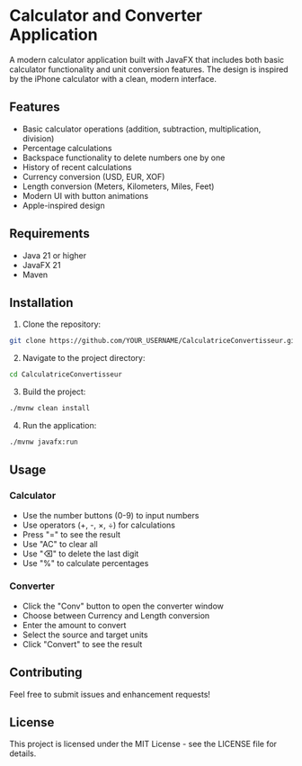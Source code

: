 # Calculator and Converter Application

A modern calculator application built with JavaFX that includes both basic calculator functionality and unit conversion features. The design is inspired by the iPhone calculator with a clean, modern interface.

## Features

- Basic calculator operations (addition, subtraction, multiplication, division)
- Percentage calculations
- Backspace functionality to delete numbers one by one
- History of recent calculations
- Currency conversion (USD, EUR, XOF)
- Length conversion (Meters, Kilometers, Miles, Feet)
- Modern UI with button animations
- Apple-inspired design

## Requirements

- Java 21 or higher
- JavaFX 21
- Maven

## Installation

1. Clone the repository:
```bash
git clone https://github.com/YOUR_USERNAME/CalculatriceConvertisseur.git
```

2. Navigate to the project directory:
```bash
cd CalculatriceConvertisseur
```

3. Build the project:
```bash
./mvnw clean install
```

4. Run the application:
```bash
./mvnw javafx:run
```

## Usage

### Calculator
- Use the number buttons (0-9) to input numbers
- Use operators (+, -, ×, ÷) for calculations
- Press "=" to see the result
- Use "AC" to clear all
- Use "⌫" to delete the last digit
- Use "%" to calculate percentages

### Converter
- Click the "Conv" button to open the converter window
- Choose between Currency and Length conversion
- Enter the amount to convert
- Select the source and target units
- Click "Convert" to see the result

## Contributing

Feel free to submit issues and enhancement requests!

## License

This project is licensed under the MIT License - see the LICENSE file for details. 